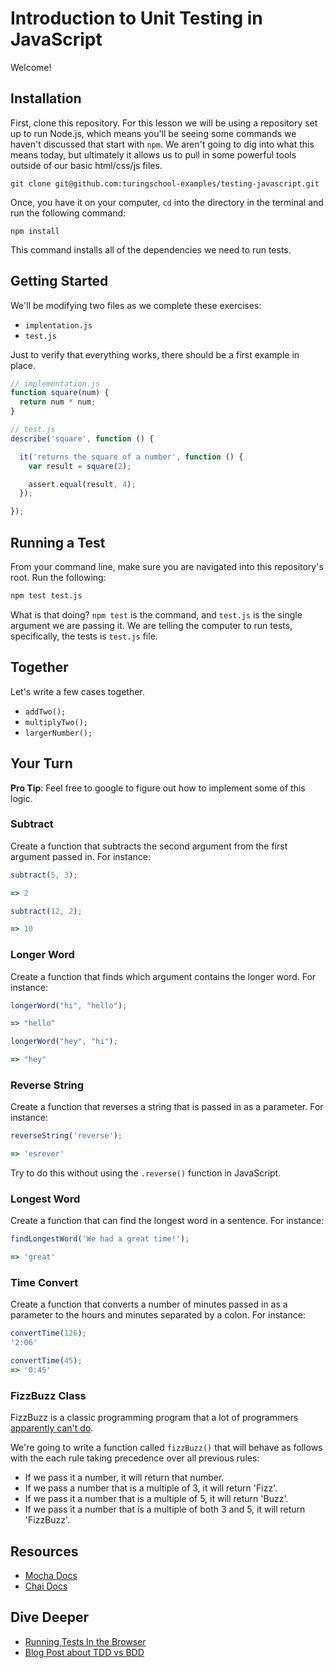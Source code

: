 # Introduction to Unit Testing in JavaScript

Welcome!
## Installation

First, clone this repository. For this lesson we will be using a repository set up to run Node.js, which means you'll be seeing some commands we haven't discussed that start with `npm`. We aren't going to dig into what this means today, but ultimately it allows us to pull in some powerful tools outside of our basic html/css/js files.

```shell
git clone git@github.com:turingschool-examples/testing-javascript.git  
```

 Once, you have it on your computer, `cd` into the directory in the terminal and run the following command:

```shell
npm install
```

This command installs all of the dependencies we need to run tests.

## Getting Started

We'll be modifying two files as we complete these exercises:

- `implentation.js`
- `test.js`

Just to verify that everything works, there should be a first example in place.

```javascript
// implementation.js
function square(num) {
  return num * num;
}
```

```javascript
// test.js
describe('square', function () {

  it('returns the square of a number', function () {
    var result = square(2);

    assert.equal(result, 4);
  });

});
```
## Running a Test

From your command line, make sure you are navigated into this repository's root. Run the following:

```bash
npm test test.js
```

What is that doing? `npm test` is the command, and `test.js` is the single argument we are passing it. We are telling the computer to run tests, specifically, the tests is `test.js` file.

## Together

Let's write a few cases together.
- `addTwo();`
- `multiplyTwo();`
- `largerNumber();`

## Your Turn

**Pro Tip**: Feel free to google to figure out how to implement some of this logic.  

### Subtract

Create a function that subtracts the second argument from the first argument passed in. For instance:

```javascript
subtract(5, 3);

=> 2

subtract(12, 2);

=> 10
```

### Longer Word

Create a function that finds which argument contains the longer word. For instance:

```javascript
longerWord("hi", "hello");

=> "hello"

longerWord("hey", "hi");

=> "hey"
```

### Reverse String

Create a function that reverses a string that is passed in as a parameter. For instance:

```javascript
reverseString('reverse');

=> 'esrever'
```

Try to do this without using the `.reverse()` function in JavaScript.

### Longest Word

Create a function that can find the longest word in a sentence. For instance:

```javascript
findLongestWord('We had a great time!');

=> 'great'
```

### Time Convert

Create a function that converts a number of minutes passed in as a parameter to the hours and minutes separated by a colon. For instance:

```javascript
convertTime(126);
'2:06'

convertTime(45);
=> '0:45'
```

### FizzBuzz Class

FizzBuzz is a classic programming program that a lot of programmers [apparently can't do][atwood].

[atwood]: https://blog.codinghorror.com/why-cant-programmers-program/

We're going to write a function called `fizzBuzz()` that will behave as follows with the each rule taking precedence over all previous rules:

- If we pass it a number, it will return that number.
- If we pass a number that is a multiple of 3, it will return 'Fizz'.
- If we pass it a number that is a multiple of 5, it will return 'Buzz'.
- If we pass it a number that is a multiple of both 3 and 5, it will return 'FizzBuzz'.

## Resources

* [Mocha Docs](https://mochajs.org/)
* [Chai Docs](http://chaijs.com/)  

## Dive Deeper

* [Running Tests In the Browser](http://mochajs.org/#running-mocha-in-the-browser)  
* [Blog Post about TDD vs BDD](http://joshldavis.com/2013/05/27/difference-between-tdd-and-bdd/)
